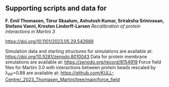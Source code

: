 ## Supporting scripts and data for

**F. Emil Thomasen, Tórur Skaalum, Ashutosh Kumar, Sriraksha Srinivasan, Stefano Vanni, Kresten Lindorff-Larsen** 
_Recalibration of protein interactions in Martini 3_

<https://doi.org/10.1101/2023.05.29.542689>

Simulation data and starting structures for simulations are available at: https://doi.org/10.5281/zenodo.8010043
Data for protein membrane simulations are available at: https://zenodo.org/record/8154919
Force field files for Martini 3.0 with interactions between protein beads rescaled by λ<sub>PP</sub>=0.88 are available at: https://github.com/KULL-Centre/_2023_Thomasen_Martini/tree/main/force_field
